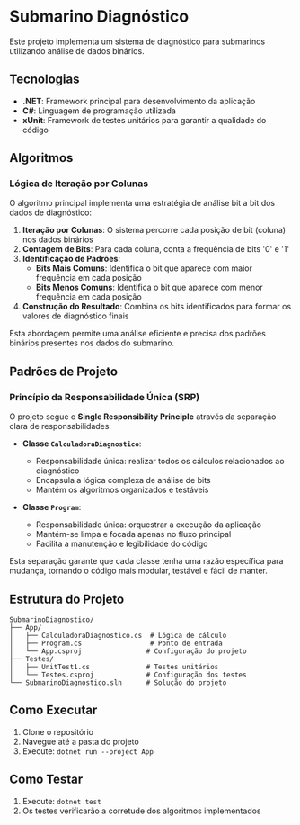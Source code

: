 # Submarino Diagnóstico

Este projeto implementa um sistema de diagnóstico para submarinos utilizando análise de dados binários.

## Tecnologias

- **.NET**: Framework principal para desenvolvimento da aplicação
- **C#**: Linguagem de programação utilizada
- **xUnit**: Framework de testes unitários para garantir a qualidade do código

## Algoritmos

### Lógica de Iteração por Colunas

O algoritmo principal implementa uma estratégia de análise bit a bit dos dados de diagnóstico:

1. **Iteração por Colunas**: O sistema percorre cada posição de bit (coluna) nos dados binários
2. **Contagem de Bits**: Para cada coluna, conta a frequência de bits '0' e '1'
3. **Identificação de Padrões**:
   - **Bits Mais Comuns**: Identifica o bit que aparece com maior frequência em cada posição
   - **Bits Menos Comuns**: Identifica o bit que aparece com menor frequência em cada posição
4. **Construção do Resultado**: Combina os bits identificados para formar os valores de diagnóstico finais

Esta abordagem permite uma análise eficiente e precisa dos padrões binários presentes nos dados do submarino.

## Padrões de Projeto

### Princípio da Responsabilidade Única (SRP)

O projeto segue o **Single Responsibility Principle** através da separação clara de responsabilidades:

- **Classe `CalculadoraDiagnostico`**: 
  - Responsabilidade única: realizar todos os cálculos relacionados ao diagnóstico
  - Encapsula a lógica complexa de análise de bits
  - Mantém os algoritmos organizados e testáveis

- **Classe `Program`**:
  - Responsabilidade única: orquestrar a execução da aplicação
  - Mantém-se limpa e focada apenas no fluxo principal
  - Facilita a manutenção e legibilidade do código

Esta separação garante que cada classe tenha uma razão específica para mudança, tornando o código mais modular, testável e fácil de manter.

## Estrutura do Projeto

```
SubmarinoDiagnostico/
├── App/
│   ├── CalculadoraDiagnostico.cs  # Lógica de cálculo
│   ├── Program.cs                 # Ponto de entrada
│   └── App.csproj                # Configuração do projeto
├── Testes/
│   ├── UnitTest1.cs              # Testes unitários
│   └── Testes.csproj             # Configuração dos testes
└── SubmarinoDiagnostico.sln      # Solução do projeto
```

## Como Executar

1. Clone o repositório
2. Navegue até a pasta do projeto
3. Execute: `dotnet run --project App`

## Como Testar

1. Execute: `dotnet test`
2. Os testes verificarão a corretude dos algoritmos implementados